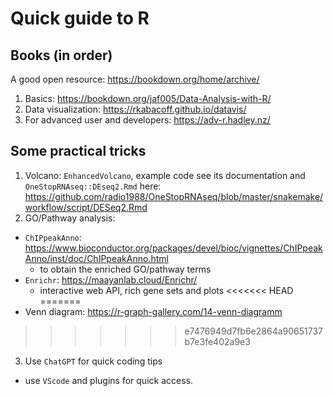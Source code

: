 # Quick guide to R

## Books (in order)
A good open resource: https://bookdown.org/home/archive/

1.  Basics: https://bookdown.org/jaf005/Data-Analysis-with-R/
2.  Data visualization: https://rkabacoff.github.io/datavis/
3.  For advanced user and developers: https://adv-r.hadley.nz/


## Some practical tricks
1.  Volcano: `EnhancedVolcano`, example code see its documentation and `OneStopRNAseq::DEseq2.Rmd` here: https://github.com/radio1988/OneStopRNAseq/blob/master/snakemake/workflow/script/DESeq2.Rmd
2. GO/Pathway analysis: 
- `ChIPpeakAnno`: https://www.bioconductor.org/packages/devel/bioc/vignettes/ChIPpeakAnno/inst/doc/ChIPpeakAnno.html
  - to obtain the enriched GO/pathway terms
- `Enrichr`: https://maayanlab.cloud/Enrichr/
  - interactive web API, rich gene sets and plots
<<<<<<< HEAD
=======
- Venn diagram: https://r-graph-gallery.com/14-venn-diagramm
>>>>>>> e7476949d7fb6e2864a90651737b7e3fe402a9e3
3. Use `ChatGPT` for quick coding tips
  - use `VScode` and plugins for quick access.
